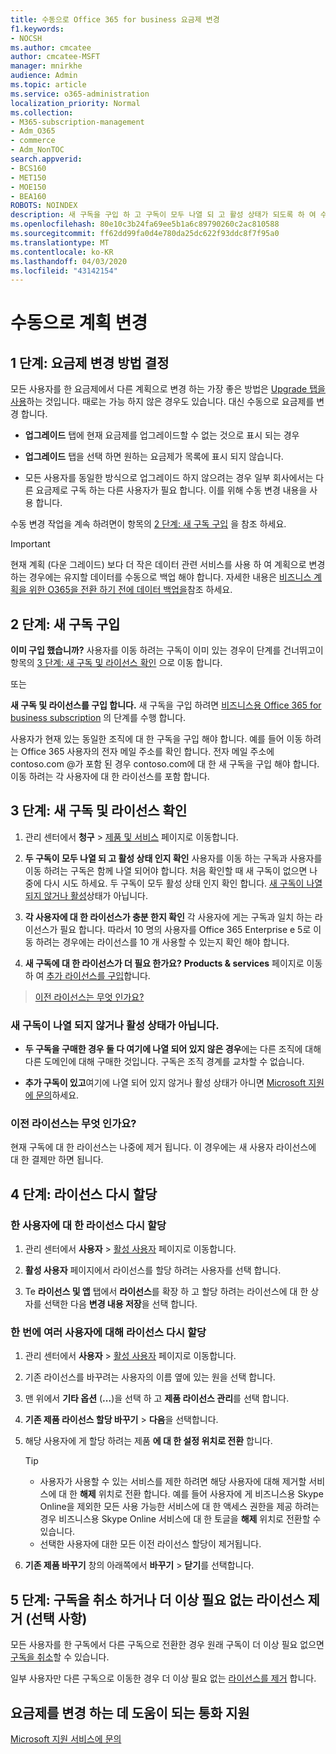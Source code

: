 ```yaml
---
title: 수동으로 Office 365 for business 요금제 변경
f1.keywords:
- NOCSH
ms.author: cmcatee
author: cmcatee-MSFT
manager: mnirkhe
audience: Admin
ms.topic: article
ms.service: o365-administration
localization_priority: Normal
ms.collection:
- M365-subscription-management
- Adm_O365
- commerce
- Adm_NonTOC
search.appverid:
- BCS160
- MET150
- MOE150
- BEA160
ROBOTS: NOINDEX
description: 새 구독을 구입 하 고 구독이 모두 나열 되 고 활성 상태가 되도록 하 여 수동으로 구독을 변경 합니다.
ms.openlocfilehash: 80e10c3b24fa69ee5b1a6c89790260c2ac810588
ms.sourcegitcommit: ff62dd99fa0d4e780da25dc622f93ddc8f7f95a0
ms.translationtype: MT
ms.contentlocale: ko-KR
ms.lasthandoff: 04/03/2020
ms.locfileid: "43142154"
---
```

# <a name="change-plans-manually"></a>수동으로 계획 변경

## <a name="step-1-decide-how-to-change-plans"></a>1 단계: 요금제 변경 방법 결정

모든 사용자를 한 요금제에서 다른 계획으로 변경 하는 가장 좋은 방법은 [Upgrade 탭을 사용](upgrade-to-different-plan.md)하는 것입니다. 때로는 가능 하지 않은 경우도 있습니다. 대신 수동으로 요금제를 변경 합니다.

- **업그레이드** 탭에 현재 요금제를 업그레이드할 수 없는 것으로 표시 되는 경우

- **업그레이드** 탭을 선택 하면 원하는 요금제가 목록에 표시 되지 않습니다.

- 모든 사용자를 동일한 방식으로 업그레이드 하지 않으려는 경우 일부 회사에서는 다른 요금제로 구독 하는 다른 사용자가 필요 합니다. 이를 위해 수동 변경 내용을 사용 합니다.

수동 변경 작업을 계속 하려면이 항목의 [2 단계: 새 구독 구입](#step-2-buy-a-new-subscription) 을 참조 하세요.

> [!IMPORTANT]
> 현재 계획 (다운 그레이드) 보다 더 작은 데이터 관련 서비스를 사용 하 여 계획으로 변경 하는 경우에는 유지할 데이터를 수동으로 백업 해야 합니다. 자세한 내용은 [비즈니스 계획을 위한 O365을 전환 하기 전에 데이터 백업을](back-up-data-before-switching-plans.md)참조 하세요.

## <a name="step-2-buy-a-new-subscription"></a>2 단계: 새 구독 구입

**이미 구입 했습니까?** 사용자를 이동 하려는 구독이 이미 있는 경우이 단계를 건너뛰고이 항목의 [3 단계: 새 구독 및 라이선스 확인](#step-3-check-your-new-subscription-and-licenses) 으로 이동 합니다.

또는

**새 구독 및 라이선스를 구입 합니다.** 새 구독을 구입 하려면 [비즈니스용 Office 365 for business subscription](../buy-another-subscription.md) 의 단계를 수행 합니다.

사용자가 현재 있는 동일한 조직에 대 한 구독을 구입 해야 합니다. 예를 들어 이동 하려는 Office 365 사용자의 전자 메일 주소를 확인 합니다. 전자 메일 주소에 contoso.com \@가 포함 된 경우 contoso.com에 대 한 새 구독을 구입 해야 합니다.
이동 하려는 각 사용자에 대 한 라이선스를 포함 합니다.

## <a name="step-3-check-your-new-subscription-and-licenses"></a>3 단계: 새 구독 및 라이선스 확인

1. 관리 센터에서 **청구** \> <a href="https://go.microsoft.com/fwlink/p/?linkid=842054" target="_blank">제품 및 서비스</a> 페이지로 이동합니다.

2. **두 구독이 모두 나열 되 고 활성 상태 인지 확인** 사용자를 이동 하는 구독과 사용자를 이동 하려는 구독은 함께 나열 되어야 합니다. 처음 확인할 때 새 구독이 없으면 나중에 다시 시도 하세요. 두 구독이 모두 활성 상태 인지 확인 합니다. [새 구독이 나열 되지 않거나 활성](#the-new-subscription-isnt-listed-or-isnt-active)상태가 아닙니다.

3. **각 사용자에 대 한 라이선스가 충분 한지 확인** 각 사용자에 게는 구독과 일치 하는 라이선스가 필요 합니다. 따라서 10 명의 사용자를 Office 365 Enterprise e 5로 이동 하려는 경우에는 라이선스를 10 개 사용할 수 있는지 확인 해야 합니다.

4. **새 구독에 대 한 라이선스가 더 필요 한가요?**
   **Products & services** 페이지로 이동 하 여 [추가 라이선스를 구입](../licenses/buy-licenses.md)합니다.

> [이전 라이선스는 무엇 인가요?](#what-about-the-old-licenses)

### <a name="the-new-subscription-isnt-listed-or-isnt-active"></a>새 구독이 나열 되지 않거나 활성 상태가 아닙니다.

- **두 구독을 구매한 경우 둘 다 여기에 나열 되어 있지 않은 경우**에는 다른 조직에 대해 다른 도메인에 대해 구매한 것입니다. 구독은 조직 경계를 교차할 수 없습니다.

- **추가 구독이 있고**여기에 나열 되어 있지 않거나 활성 상태가 아니면 [Microsoft 지원에 문의](../../admin/contact-support-for-business-products.md)하세요.

### <a name="what-about-the-old-licenses"></a>이전 라이선스는 무엇 인가요?

현재 구독에 대 한 라이선스는 나중에 제거 됩니다. 이 경우에는 새 사용자 라이선스에 대 한 결제만 하면 됩니다.

## <a name="step-4-reassign-licenses"></a>4 단계: 라이선스 다시 할당

### <a name="reassign-a-license-for-one-user"></a>한 사용자에 대 한 라이선스 다시 할당

1. 관리 센터에서 **사용자** \> <a href="https://go.microsoft.com/fwlink/p/?linkid=834822" target="_blank">활성 사용자</a> 페이지로 이동합니다.

2. **활성 사용자** 페이지에서 라이선스를 할당 하려는 사용자를 선택 합니다.

3. Te **라이선스 및 앱** 탭에서 **라이선스**를 확장 하 고 할당 하려는 라이선스에 대 한 상자를 선택한 다음 **변경 내용 저장**을 선택 합니다.

### <a name="reassign-licenses-for-multiple-users-at-once"></a>한 번에 여러 사용자에 대해 라이선스 다시 할당

1. 관리 센터에서 **사용자** \> <a href="https://go.microsoft.com/fwlink/p/?linkid=834822" target="_blank">활성 사용자</a> 페이지로 이동합니다.

2. 기존 라이선스를 바꾸려는 사용자의 이름 옆에 있는 원을 선택 합니다.

3. 맨 위에서 **기타 옵션** (**...**)을 선택 하 고 **제품 라이선스 관리**를 선택 합니다.

4. **기존 제품 라이선스 할당 바꾸기** \> **다음**을 선택합니다.

5. 해당 사용자에 게 할당 하려는 제품 **에 대 한 설정 위치로 전환** 합니다.

    > [!TIP]
    > - 사용자가 사용할 수 있는 서비스를 제한 하려면 해당 사용자에 대해 제거할 서비스에 대 한 **해제** 위치로 전환 합니다. 예를 들어 사용자에 게 비즈니스용 Skype Online을 제외한 모든 사용 가능한 서비스에 대 한 액세스 권한을 제공 하려는 경우 비즈니스용 Skype Online 서비스에 대 한 토글을 **해제** 위치로 전환할 수 있습니다.
    > - 선택한 사용자에 대한 모든 이전 라이선스 할당이 제거됩니다.

6. **기존 제품 바꾸기** 창의 아래쪽에서 **바꾸기** \> **닫기**를 선택합니다.

## <a name="step-5-cancel-subscriptions-or-remove-licenses-that-you-no-longer-need-optional"></a>5 단계: 구독을 취소 하거나 더 이상 필요 없는 라이선스 제거 (선택 사항)

모든 사용자를 한 구독에서 다른 구독으로 전환한 경우 원래 구독이 더 이상 필요 없으면 [구독을 취소](cancel-your-subscription.md)할 수 있습니다.

일부 사용자만 다른 구독으로 이동한 경우 더 이상 필요 없는 [라이선스를 제거](../licenses/remove-licenses-from-subscription.md) 합니다.

## <a name="call-support-to-help-you-change-plans"></a>요금제를 변경 하는 데 도움이 되는 통화 지원

[Microsoft 지원 서비스에 문의](../../admin/contact-support-for-business-products.md)